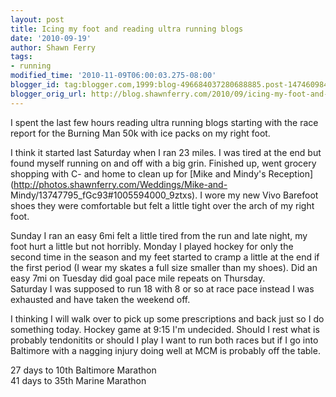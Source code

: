 ```yaml
---
layout: post
title: Icing my foot and reading ultra running blogs
date: '2010-09-19'
author: Shawn Ferry
tags:
- running
modified_time: '2010-11-09T06:00:03.275-08:00'
blogger_id: tag:blogger.com,1999:blog-496684037280688885.post-1474609841508052114
blogger_orig_url: http://blog.shawnferry.com/2010/09/icing-my-foot-and-reading-ultra-running.html
---
```


I spent the last few hours reading ultra running blogs starting with the race
report for the Burning Man 50k with ice packs on my right foot.  
  
I think it started last Saturday when I ran 23 miles. I was tired at the end
but found myself running on and off with a big grin. Finished up, went grocery
shopping with C- and home to clean up for [Mike and Mindy's
Reception](http://photos.shawnferry.com/Weddings/Mike-and-
Mindy/13747795_fGc93#1005594000_9ztxs). I wore my new Vivo Barefoot shoes they
were comfortable but felt a little tight over the arch of my right foot.  
  
Sunday I ran an easy 6mi felt a little tired from the run and late night, my
foot hurt a little but not horribly. Monday I played hockey for only the
second time in the season and my feet started to cramp a little at the end if
the first period (I wear my skates a full size smaller than my shoes). Did an
easy 7mi on Tuesday did goal pace mile repeats on Thursday.  
Saturday I was supposed to run 18 with 8 or so at race pace instead I was
exhausted and have taken the weekend off.  
  
I thinking I will walk over to pick up some prescriptions and back just so I
do something today. Hockey game at 9:15 I'm undecided. Should I rest what is
probably tendonitits or should I play I want to run both races but if I go
into Baltimore with a nagging injury doing well at MCM is probably off the
table.  
  
27 days to 10th Baltimore Marathon  
41 days to 35th Marine Marathon

